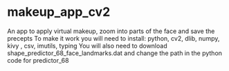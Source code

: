 # makeup_app_cv2
An app to apply virtual makeup, zoom into parts of the face and save the precepts
To make it work you will need to install: python, cv2, dlib, numpy, kivy , csv, imutils, typing
You will also need to download shape_predictor_68_face_landmarks.dat and change the path in the python code for predictor_68
